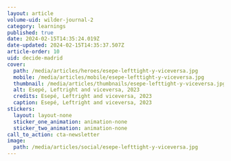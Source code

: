 ```yaml
---
layout: article
volume-uid: wilder-journal-2
category: learnings
published: true
date: 2024-02-15T14:35:24.019Z
date-updated: 2024-02-15T14:35:37.507Z
article-order: 10
uid: decide-madrid
cover:
  path: /media/articles/heroes/esepe-lefttight-y-viceversa.jpg
  mobile: /media/articles/mobile/esepe-lefttight-y-viceversa.jpg
  thumbnail: /media/articles/thumbnails/esepe-lefttight-y-viceversa.jpg
  alt: Esepé, Leftright and viceversa, 2023
  credits: Esepé, Leftright and viceversa, 2023
  caption: Esepé, Leftright and viceversa, 2023
stickers:
  layout: layout-none
  sticker_one_animation: animation-none
  sticker_two_animation: animation-none
call_to_action: cta-newsletter
image:
  path: /media/articles/social/esepe-lefttight-y-viceversa.jpg
---
```

